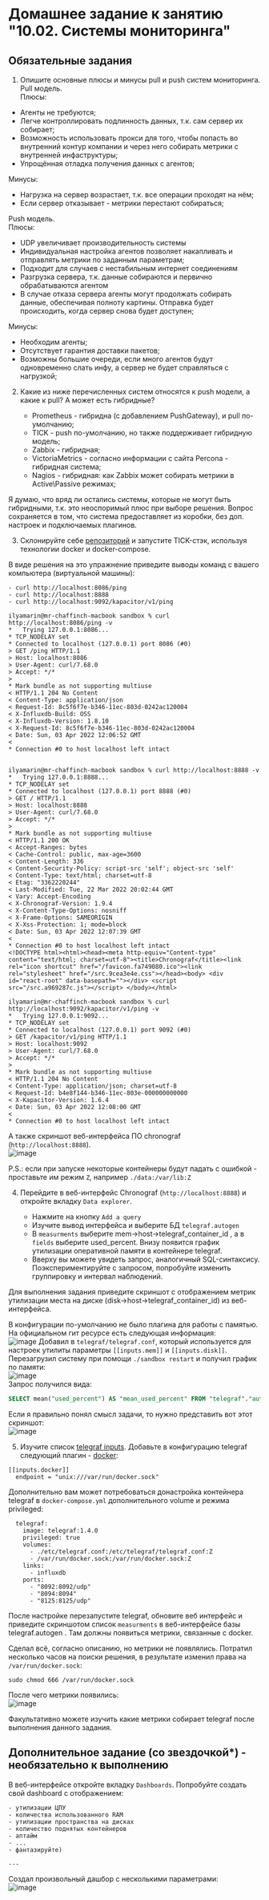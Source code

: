 # Домашнее задание к занятию "10.02. Системы мониторинга"

## Обязательные задания

1. Опишите основные плюсы и минусы pull и push систем мониторинга.
Pull модель.  
Плюсы:
* Агенты не требуются;
* Легче контроллировать подлинность данных, т.к. сам сервер их собирает;
* Возможность использовать прокси для того, чтобы попасть во внутренний контур компании и через него собирать метрики с внутренней инфаструктуры;
* Упрощённая отладка получения данных с агентов;

Минусы:
* Нагрузка на сервер возрастает, т.к. все операции проходят на нём;
* Если сервер отказывает - метрики перестают собираться;

Push модель.  
Плюсы:  
* UDP увеличивает производительность системы
* Индивидуальная настройка агентов позволяет накапливать и отправлять метрики по заданным параметрам;
* Подходит для случаев с нестабильным интернет соединениям
* Разгрузка сервера, т.к. данные собираются и первично обрабатываются агентом
* В случае отказа сервера агенты могут продолжать собирать данные, обеспечивая полноту картины. Отправка будет происходить, когда сервер снова будет доступен;

Минусы:
* Необходим агенты;
* Отсутствует гарантия доставки пакетов;
* Возможны большие очереди, если много агентов будут одновременно слать инфу, а сервер не будет справляться с нагрузкой;


2. Какие из ниже перечисленных систем относятся к push модели, а какие к pull? А может есть гибридные?

    - Prometheus - гибридна (с добавлением PushGateway), и pull по-умолчанию;
    - TICK - push по-умолчанию, но также поддерживает гибридную модель;
    - Zabbix - гибридная;
    - VictoriaMetrics - согласно информации с сайта Percona - гибридная система;
    - Nagios - гибридная: как Zabbix может собирать метрики в Active\Passive режимах;

Я думаю, что вряд ли остались системы, которые не могут быть гибридными, т.к. это неоспоримый плюс при выборе решения. Вопрос сохраняется в том, что система предоставляет из коробки, без доп. настроек и подключаемых плагинов.

3. Склонируйте себе [репозиторий](https://github.com/influxdata/sandbox/tree/master) и запустите TICK-стэк, 
используя технологии docker и docker-compose.

В виде решения на это упражнение приведите выводы команд с вашего компьютера (виртуальной машины):

    - curl http://localhost:8086/ping
    - curl http://localhost:8888
    - curl http://localhost:9092/kapacitor/v1/ping
```shell
ilyamarin@mr-chaffinch-macbook sandbox % curl http://localhost:8086/ping -v
*   Trying 127.0.0.1:8086...
* TCP_NODELAY set
* Connected to localhost (127.0.0.1) port 8086 (#0)
> GET /ping HTTP/1.1
> Host: localhost:8086
> User-Agent: curl/7.68.0
> Accept: */*
>
* Mark bundle as not supporting multiuse
< HTTP/1.1 204 No Content
< Content-Type: application/json
< Request-Id: 8c5f6f7e-b346-11ec-803d-0242ac120004
< X-Influxdb-Build: OSS
< X-Influxdb-Version: 1.8.10
< X-Request-Id: 8c5f6f7e-b346-11ec-803d-0242ac120004
< Date: Sun, 03 Apr 2022 12:06:52 GMT
<
* Connection #0 to host localhost left intact


ilyamarin@mr-chaffinch-macbook sandbox % curl http://localhost:8888 -v
*   Trying 127.0.0.1:8888...
* TCP_NODELAY set
* Connected to localhost (127.0.0.1) port 8888 (#0)
> GET / HTTP/1.1
> Host: localhost:8888
> User-Agent: curl/7.68.0
> Accept: */*
>
* Mark bundle as not supporting multiuse
< HTTP/1.1 200 OK
< Accept-Ranges: bytes
< Cache-Control: public, max-age=3600
< Content-Length: 336
< Content-Security-Policy: script-src 'self'; object-src 'self'
< Content-Type: text/html; charset=utf-8
< Etag: "3362220244"
< Last-Modified: Tue, 22 Mar 2022 20:02:44 GMT
< Vary: Accept-Encoding
< X-Chronograf-Version: 1.9.4
< X-Content-Type-Options: nosniff
< X-Frame-Options: SAMEORIGIN
< X-Xss-Protection: 1; mode=block
< Date: Sun, 03 Apr 2022 12:07:39 GMT
<
* Connection #0 to host localhost left intact
<!DOCTYPE html><html><head><meta http-equiv="Content-type" content="text/html; charset=utf-8"><title>Chronograf</title><link rel="icon shortcut" href="/favicon.fa749080.ico"><link rel="stylesheet" href="/src.9cea3e4e.css"></head><body> <div id="react-root" data-basepath=""></div> <script src="/src.a969287c.js"></script> </body></html>

ilyamarin@mr-chaffinch-macbook sandbox % curl http://localhost:9092/kapacitor/v1/ping -v
*   Trying 127.0.0.1:9092...
* TCP_NODELAY set
* Connected to localhost (127.0.0.1) port 9092 (#0)
> GET /kapacitor/v1/ping HTTP/1.1
> Host: localhost:9092
> User-Agent: curl/7.68.0
> Accept: */*
>
* Mark bundle as not supporting multiuse
< HTTP/1.1 204 No Content
< Content-Type: application/json; charset=utf-8
< Request-Id: b4e8f144-b346-11ec-803e-000000000000
< X-Kapacitor-Version: 1.6.4
< Date: Sun, 03 Apr 2022 12:08:00 GMT
<
* Connection #0 to host localhost left intact
```

А также скриншот веб-интерфейса ПО chronograf (`http://localhost:8888`).  
![image](screens/img.png)


P.S.: если при запуске некоторые контейнеры будут падать с ошибкой - проставьте им режим `Z`, например
`./data:/var/lib:Z`

4. Перейдите в веб-интерфейс Chronograf (`http://localhost:8888`) и откройте вкладку `Data explorer`.

    - Нажмите на кнопку `Add a query`
    - Изучите вывод интерфейса и выберите БД `telegraf.autogen`
    - В `measurments` выберите mem->host->telegraf_container_id , а в `fields` выберите used_percent. 
    Внизу появится график утилизации оперативной памяти в контейнере telegraf.
    - Вверху вы можете увидеть запрос, аналогичный SQL-синтаксису. 
    Поэкспериментируйте с запросом, попробуйте изменить группировку и интервал наблюдений.

Для выполнения задания приведите скриншот с отображением метрик утилизации места на диске 
(disk->host->telegraf_container_id) из веб-интерфейса.  
  
В конфигурации по-умолчанию не было плагина для работы с памятью. На официальном гит ресурсе есть следующая информация:  
![image](screens/img_1.png)
Добавил в ``telegraf/telegraf.conf``, который используется для настроек утилиты параметры ``[[inputs.mem]]`` и ``[[inputs.disk]]``. Перезагрузил систему при помощи ``./sandbox restart`` и получил график по памяти:  
![image](screens/img_2.png)  
Запрос получился вида:
```sql
SELECT mean("used_percent") AS "mean_used_percent" FROM "telegraf"."autogen"."mem" WHERE time > :dashboardTime: AND time < :upperDashboardTime: AND "host"='telegraf-getting-started' GROUP BY time(:interval:) FILL(null)
```
Если я правильно понял смысл задачи, то нужно представить вот этот скриншот:  
![image](screens/img_3.png)  


5. Изучите список [telegraf inputs](https://github.com/influxdata/telegraf/tree/master/plugins/inputs). 
Добавьте в конфигурацию telegraf следующий плагин - [docker](https://github.com/influxdata/telegraf/tree/master/plugins/inputs/docker):
```
[[inputs.docker]]
  endpoint = "unix:///var/run/docker.sock"
```

Дополнительно вам может потребоваться донастройка контейнера telegraf в `docker-compose.yml` дополнительного volume и 
режима privileged:
```
  telegraf:
    image: telegraf:1.4.0
    privileged: true
    volumes:
      - ./etc/telegraf.conf:/etc/telegraf/telegraf.conf:Z
      - /var/run/docker.sock:/var/run/docker.sock:Z
    links:
      - influxdb
    ports:
      - "8092:8092/udp"
      - "8094:8094"
      - "8125:8125/udp"
```

После настройке перезапустите telegraf, обновите веб интерфейс и приведите скриншотом список `measurments` в 
веб-интерфейсе базы telegraf.autogen . Там должны появиться метрики, связанные с docker.  
  
Сделал всё, согласно описанию, но метрики не появлялись. Потратил несколько часов на поиски решения, в результате изменил права на ``/var/run/docker.sock``:
```shell
sudo chmod 666 /var/run/docker.sock
```
После чего метрики появились:  
![image](screens/img_4.png)


Факультативно можете изучить какие метрики собирает telegraf после выполнения данного задания.

## Дополнительное задание (со звездочкой*) - необязательно к выполнению

В веб-интерфейсе откройте вкладку `Dashboards`. Попробуйте создать свой dashboard с отображением:

    - утилизации ЦПУ
    - количества использованного RAM
    - утилизации пространства на дисках
    - количество поднятых контейнеров
    - аптайм
    - ...
    - фантазируйте)
    
    ---  
Создал произвольный дашбор с несколькими параметрами:  
![image](screens/img_5.png)